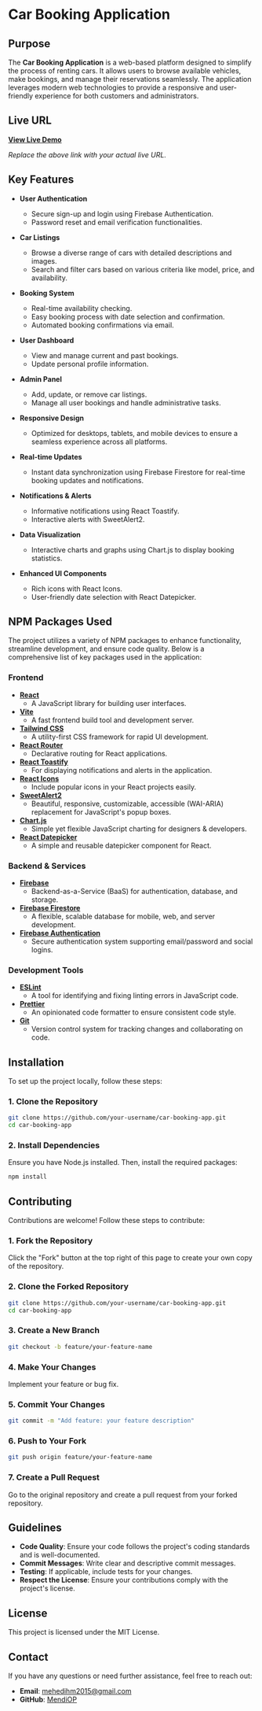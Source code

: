 # Car Booking Application

## Purpose

The **Car Booking Application** is a web-based platform designed to simplify the process of renting cars. It allows users to browse available vehicles, make bookings, and manage their reservations seamlessly. The application leverages modern web technologies to provide a responsive and user-friendly experience for both customers and administrators.

## Live URL

[**View Live Demo**](https://your-live-url.com)

_Replace the above link with your actual live URL._

## Key Features

- **User Authentication**

  - Secure sign-up and login using Firebase Authentication.
  - Password reset and email verification functionalities.

- **Car Listings**

  - Browse a diverse range of cars with detailed descriptions and images.
  - Search and filter cars based on various criteria like model, price, and availability.

- **Booking System**

  - Real-time availability checking.
  - Easy booking process with date selection and confirmation.
  - Automated booking confirmations via email.

- **User Dashboard**

  - View and manage current and past bookings.
  - Update personal profile information.

- **Admin Panel**

  - Add, update, or remove car listings.
  - Manage all user bookings and handle administrative tasks.

- **Responsive Design**

  - Optimized for desktops, tablets, and mobile devices to ensure a seamless experience across all platforms.

- **Real-time Updates**

  - Instant data synchronization using Firebase Firestore for real-time booking updates and notifications.

- **Notifications & Alerts**

  - Informative notifications using React Toastify.
  - Interactive alerts with SweetAlert2.

- **Data Visualization**

  - Interactive charts and graphs using Chart.js to display booking statistics.

- **Enhanced UI Components**
  - Rich icons with React Icons.
  - User-friendly date selection with React Datepicker.

## NPM Packages Used

The project utilizes a variety of NPM packages to enhance functionality, streamline development, and ensure code quality. Below is a comprehensive list of key packages used in the application:

### **Frontend**

- **[React](https://reactjs.org/)**
  - A JavaScript library for building user interfaces.
- **[Vite](https://vitejs.dev/)**
  - A fast frontend build tool and development server.
- **[Tailwind CSS](https://tailwindcss.com/)**
  - A utility-first CSS framework for rapid UI development.
- **[React Router](https://reactrouter.com/)**
  - Declarative routing for React applications.
- **[React Toastify](https://fkhadra.github.io/react-toastify/)**
  - For displaying notifications and alerts in the application.
- **[React Icons](https://react-icons.github.io/react-icons/)**
  - Include popular icons in your React projects easily.
- **[SweetAlert2](https://sweetalert2.github.io/)**
  - Beautiful, responsive, customizable, accessible (WAI-ARIA) replacement for JavaScript's popup boxes.
- **[Chart.js](https://www.chartjs.org/)**
  - Simple yet flexible JavaScript charting for designers & developers.
- **[React Datepicker](https://reactdatepicker.com/)**
  - A simple and reusable datepicker component for React.

### **Backend & Services**

- **[Firebase](https://firebase.google.com/)**
  - Backend-as-a-Service (BaaS) for authentication, database, and storage.
- **[Firebase Firestore](https://firebase.google.com/docs/firestore)**
  - A flexible, scalable database for mobile, web, and server development.
- **[Firebase Authentication](https://firebase.google.com/docs/auth)**
  - Secure authentication system supporting email/password and social logins.

### **Development Tools**

- **[ESLint](https://eslint.org/)**
  - A tool for identifying and fixing linting errors in JavaScript code.
- **[Prettier](https://prettier.io/)**
  - An opinionated code formatter to ensure consistent code style.
- **[Git](https://git-scm.com/)**
  - Version control system for tracking changes and collaborating on code.

## Installation

To set up the project locally, follow these steps:

### 1. Clone the Repository

```bash
git clone https://github.com/your-username/car-booking-app.git
cd car-booking-app
```

### 2. Install Dependencies

Ensure you have Node.js installed. Then, install the required packages:

```bash
npm install
```

## Contributing

Contributions are welcome! Follow these steps to contribute:

### 1. Fork the Repository

Click the "Fork" button at the top right of this page to create your own copy of the repository.

### 2. Clone the Forked Repository

```bash
git clone https://github.com/your-username/car-booking-app.git
cd car-booking-app
```

### 3. Create a New Branch

```bash
git checkout -b feature/your-feature-name
```

### 4. Make Your Changes

Implement your feature or bug fix.

### 5. Commit Your Changes

```bash
git commit -m "Add feature: your feature description"
```

### 6. Push to Your Fork

```bash
git push origin feature/your-feature-name
```

### 7. Create a Pull Request

Go to the original repository and create a pull request from your forked repository.

## Guidelines

- **Code Quality**: Ensure your code follows the project's coding standards and is well-documented.
- **Commit Messages**: Write clear and descriptive commit messages.
- **Testing**: If applicable, include tests for your changes.
- **Respect the License**: Ensure your contributions comply with the project's license.

## License

This project is licensed under the MIT License.

## Contact

If you have any questions or need further assistance, feel free to reach out:

- **Email**: mehedihm2015@gmail.com
- **GitHub**: [MendiOP](https://github.com/MendiOP)
